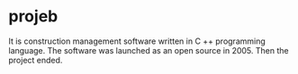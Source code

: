 # projeb
It is construction management software written in C ++ programming language. The software was launched as an open source in 2005. Then the project ended.
